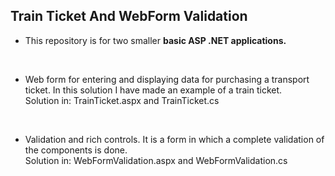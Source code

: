 ## Train Ticket And WebForm Validation

- This repository is for two smaller <b>basic ASP .NET applications. </b>
<br>

- Web form for entering and displaying data for purchasing a transport ticket. In this solution I have made an example of a train ticket. <br> Solution in: TrainTicket.aspx and TrainTicket.cs

<br>

- Validation and rich controls. It is a form in which a complete validation of the components is done. <br> Solution in: WebFormValidation.aspx and WebFormValidation.cs
